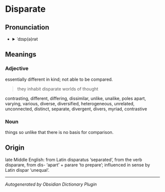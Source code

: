 # Disparate

## Pronunciation

* <details><summary>ˈdɪsp(ə)rət</summary><audio controls><source src="https://ssl.gstatic.com/dictionary/static/sounds/20200429/disparate--_gb_1.mp3"></audio></details>
  

## Meanings

### Adjective

essentially different in kind; not able to be compared.

 > 
 > they inhabit disparate worlds of thought

contrasting, different, differing, dissimilar, unlike, unalike, poles apart, varying, various, diverse, diversified, heterogeneous, unrelated, unconnected, distinct, separate, divergent, divers, myriad, contrastive

### Noun

things so unlike that there is no basis for comparison.

## Origin

late Middle English: from Latin disparatus ‘separated’, from the verb disparare, from dis- ‘apart’ + parare ‘to prepare’; influenced in sense by Latin dispar ‘unequal’.

---

*Autogenerated by Obsidian Dictionary Plugin*
